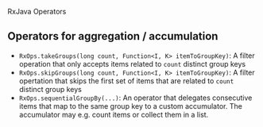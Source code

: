 
RxJava Operators


## Operators for aggregation / accumulation

* `RxOps.takeGroups(long count, Function<I, K> itemToGroupKey)`: A filter operation that only accepts items related to `count` distinct group keys
* `RxOps.skipGroups(long count, Function<I, K> itemToGroupKey)`: A filter opertation that skips the first set of items that are related to `count` distinct group keys
* `RxOps.sequentialGroupBy(...)`: An operator that delegates consecutive items that map to the same group key to a custom accumulator. The accumulator may e.g. count items or collect them in a list.


